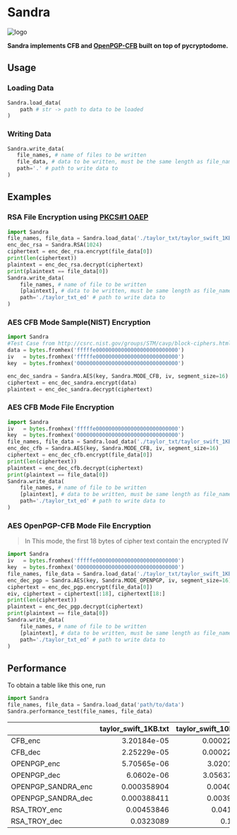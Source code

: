 # Sandra
![logo](https://user-images.githubusercontent.com/26662104/234409378-4602ff85-8fb1-425d-9213-979876c78dcc.png)

**Sandra implements CFB and  [OpenPGP-CFB](https://datatracker.ietf.org/doc/html/rfc4880) built on top of pycryptodome.**

## Usage
### Loading Data
```python
Sandra.load_data(
    path # str -> path to data to be loaded
)
```
### Writing Data
 ```python
Sandra.write_data(
    file_names, # name of files to be written
    file_data, # data to be written, must be the same length as file_names
    path='.' # path to write data to
)
```

## Examples
### RSA File Encryption using [PKCS#1 OAEP](https://datatracker.ietf.org/doc/html/rfc8017)
```python
import Sandra
file_names, file_data = Sandra.load_data('./taylor_txt/taylor_swift_1KB.txt') 
enc_dec_rsa = Sandra.RSA(1024)
ciphertext = enc_dec_rsa.encrypt(file_data[0])
print(len(ciphertext))
plaintext = enc_dec_rsa.decrypt(ciphertext)
print(plaintext == file_data[0])
Sandra.write_data(
    file_names, # name of file to be written
    [plaintext], # data to be written, must be same length as file_names
    path='./taylor_txt_ed' # path to write data to
)
```

### AES CFB Mode Sample(NIST) Encryption
```python
import Sandra
#Test Case from http://csrc.nist.gov/groups/STM/cavp/block-ciphers.html#aes
data = bytes.fromhex('fffffe00000000000000000000000000')
iv   = bytes.fromhex('fffffe00000000000000000000000000')
key  = bytes.fromhex('00000000000000000000000000000000')

enc_dec_sandra = Sandra.AES(key, Sandra.MODE_CFB, iv, segment_size=16)
ciphertext = enc_dec_sandra.encrypt(data)
plaintext = enc_dec_sandra.decrypt(ciphertext)
```

### AES CFB Mode File Encryption
```python
import Sandra
iv   = bytes.fromhex('fffffe00000000000000000000000000')
key  = bytes.fromhex('00000000000000000000000000000000')
file_names, file_data = Sandra.load_data('./taylor_txt/taylor_swift_1KB.txt') 
enc_dec_cfb = Sandra.AES(key, Sandra.MODE_CFB, iv, segment_size=16)
ciphertext = enc_dec_cfb.encrypt(file_data[0])
print(len(ciphertext))
plaintext = enc_dec_cfb.decrypt(ciphertext)
print(plaintext == file_data[0])
Sandra.write_data(
    file_names, # name of file to be written
    [plaintext], # data to be written, must be same length as file_names
    path='./taylor_txt_ed' # path to write data to
)
```

### AES OpenPGP-CFB Mode File Encryption
> In This mode, the first 18 bytes of cipher text contain the encrypted IV
```python
import Sandra
iv   = bytes.fromhex('fffffe00000000000000000000000000')
key  = bytes.fromhex('00000000000000000000000000000000')
file_names, file_data = Sandra.load_data('./taylor_txt/taylor_swift_1KB.txt') 
enc_dec_pgp = Sandra.AES(key, Sandra.MODE_OPENPGP, iv, segment_size=16)
ciphertext = enc_dec_pgp.encrypt(file_data[0])
eiv, ciphertext = ciphertext[:18], ciphertext[18:]
print(len(ciphertext))
plaintext = enc_dec_pgp.decrypt(ciphertext)
print(plaintext == file_data[0])
Sandra.write_data(
    file_names, # name of file to be written
    [plaintext], # data to be written, must be same length as file_names
    path='./taylor_txt_ed' # path to write data to
)
```

## Performance
To obtain a table like this one, run 
```python
import Sandra
file_names, file_data = Sandra.load_data('path/to/data')
Sandra.performance_test(file_names, file_data)
```

|                    |   taylor_swift_1KB.txt |   taylor_swift_10KB.txt |   taylor_swift_100KB.txt |   taylor_swift_5KB.txt |
|:-------------------|-----------------------:|------------------------:|-------------------------:|-----------------------:|
| CFB_enc            |            3.20184e-05 |             0.000228404 |              0.0022509   |            0.000106322 |
| CFB_dec            |            2.25229e-05 |             0.000222947 |              0.00330419  |            9.85432e-05 |
| OPENPGP_enc        |            5.70565e-06 |             3.0201e-05  |              0.000280344 |            1.57004e-05 |
| OPENPGP_dec        |            6.0602e-06  |             3.05637e-05 |              0.000297508 |            1.55763e-05 |
| OPENPGP_SANDRA_enc |            0.000358904 |             0.00407359  |              0.0492199   |            0.00173748  |
| OPENPGP_SANDRA_dec |            0.000388411 |             0.00396413  |              0.063188    |            0.00174934  |
| RSA_TROY_enc       |            0.00453846  |             0.0412725   |              0.463819    |            0.0194584   |
| RSA_TROY_dec       |            0.0323089   |             0.15982     |              1.38922     |            0.0765507   |

